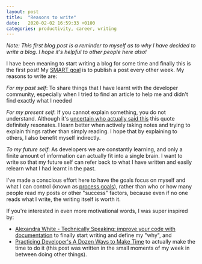 ```yaml
---
layout: post
title:  "Reasons to write"
date:   2020-02-02 16:59:33 +0100
categories: productivity, career, writing
---
```

_Note: This first blog post is a reminder to myself as to why I have decided to write a blog. I hope it's helpful to other people here also!_

I have been meaning to start writing a blog for some time and finally this is the first post! My [SMART goal](https://en.m.wikipedia.org/wiki/SMART_criteria) is to publish a post every other week. My reasons to write are:

_For my past self_: To share things that I have learnt with the developer community, especially when I tried to find an article to help me and didn't find exactly what I needed

_For my present self_: If you cannot explain something, you do not understand. Although it's [uncertain who actually said this](https://skeptics.stackexchange.com/questions/8742/did-einstein-say-if-you-cant-explain-it-simply-you-dont-understand-it-well-en) this quote definitely resonates. I learn better when actively taking notes and trying to explain things rather than simply reading. I hope that by explaining to others, I also benefit myself indirectly. 

_To my future self_: As developers we are constantly learning, and only a finite amount of information can actually fit into a single brain. I want to write so that my future self can refer back to what I have written and easily relearn what I had learnt in the past. 

I've made a conscious effort here to have the goals focus on myself and what I can control (known as [process goals](https://alifeofproductivity.com/creativity-set-process-goals/
)), rather than who or how many people read my posts or other "success" factors, because even if no one reads what I write, the writing itself is worth it.

If you're interested in even more motivational words, I was super inspired by:
- [Alexandra White - Technically Speaking: improve your code with documentation](https://www.youtube.com/watch?v=nomw8qlGIM8) to finally start writing and define my "why", and
- [Practicing Developer's A Dozen Ways to Make Time](https://dev.to/practicingdev/a-dozen-ways-to-make-time-2c5m) to actually make the time to do it (this post was written in the small moments of my week in between doing other things).

